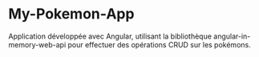 # My-Pokemon-App
 Application développée avec Angular,            utilisant la bibliothèque angular-in-memory-web-api             pour effectuer des opérations CRUD sur les pokémons.
